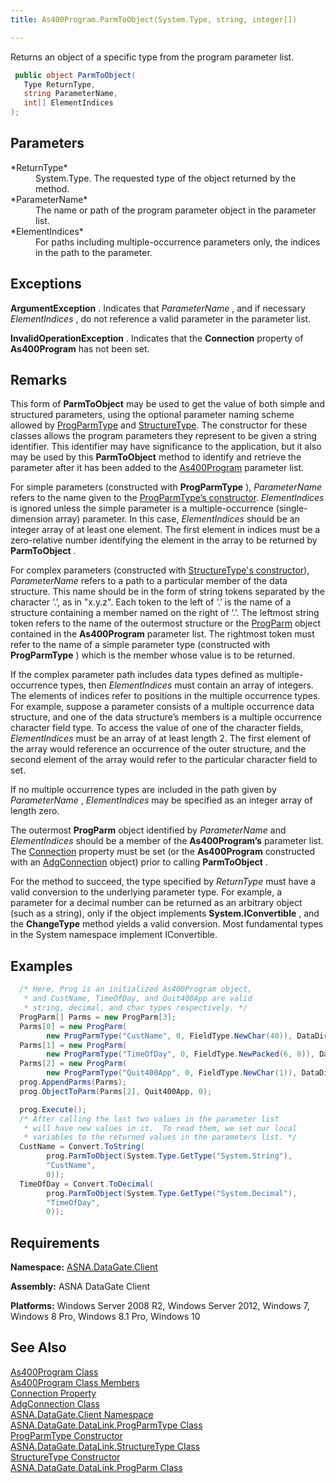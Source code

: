 ```yaml
---
title: As400Program.ParmToObject(System.Type, string, integer[])

---
```


Returns an object of a specific type from the program parameter list.

```cs
 public object ParmToObject(
   Type ReturnType,
   string ParameterName,
   int[] ElementIndices
);
```


## Parameters

<dl>
        <dt>
 *ReturnType* 
        </dt>
        <dd>System.Type.  The requested type of the object returned by the method. </dd>
        <dt>
 *ParameterName* 
        </dt>
        <dd>The name or path of the program parameter object in the parameter list. </dd>
        <dt>
 *ElementIndices* 
        </dt>
        <dd>For paths including multiple-occurrence parameters only, the indices in the 
										path to the parameter.</dd>
</dl>

## Exceptions

<span> **ArgumentException** .</span> Indicates that *ParameterName* , and if necessary *ElementIndices* , do not reference a valid parameter in the parameter list.

<span> **InvalidOperationException** .</span> Indicates that the **Connection** property of **As400Program** has not been set.
## Remarks

This form of **ParmToObject** may be used to get the value of both simple and structured parameters, using the optional parameter naming scheme allowed by [ProgParmType](prog-parm-type-class.html) and [StructureType](structure-type-class.html). The constructor for these classes allows the program parameters they represent to be given a string identifier. This identifier may have significance to the application, but it also may be used by this **ParmToObject** method to identify and retrieve the parameter after it has been added to the [As400Program](as400program-class.html) parameter list.

For simple parameters (constructed with **ProgParmType** ), *ParameterName* refers to the name given to the [ ProgParmType’s constructor](prog-parm-type-class-prog-parm-type-constructor.html). *ElementIndices* is ignored unless the simple parameter is a multiple-occurrence (single-dimension array) parameter. In this case, *ElementIndices* should be an integer array of at least one element. The first element in indices must be a zero-relative number identifying the element in the array to be returned by **ParmToObject** .

For complex parameters (constructed with [ StructureType's constructor](structure-type-class.html)), *ParameterName* refers to a path to a particular member of the data structure. This name should be in the form of string tokens separated by the character ‘.’, as in "x.y.z". Each token to the left of ‘.’ is the name of a structure containing a member named on the right of ‘.’. The leftmost string token refers to the name of the outermost structure or the [ProgParm](prog-parm-class.html) object contained in the **As400Program** parameter list. The rightmost token must refer to the name of a simple parameter type (constructed with <span> **ProgParmType** </span>) which is the member whose value is to be returned.

If the complex parameter path includes data types defined as multiple-occurrence types, then *ElementIndices* must contain an array of integers. The elements of indices refer to positions in the multiple occurrence types. For example, suppose a parameter consists of a multiple occurrence data structure, and one of the data structure’s members is a multiple occurrence character field type. To access the value of one of the character fields, *ElementIndices* must be an array of at least length 2. The first element of the array would reference an occurrence of the outer structure, and the second element of the array would refer to the particular character field to set.

If no multiple occurrence types are included in the path given by *ParameterName* , *ElementIndices* may be specified as an integer array of length zero.

The outermost <span> **ProgParm** </span> object identified by *ParameterName* and *ElementIndices* should be a member of the **As400Program’s** parameter list. The [Connection](as400program-class-connection-property.html) property must be set (or the **As400Program** constructed with an [AdgConnection](adg-connection-class.html) object) prior to calling <span> **ParmToObject** </span>.

For the method to succeed, the type specified by *ReturnType* must have a valid conversion to the underlying parameter type. For example, a parameter for a decimal number can be returned as an arbitrary object (such as a string), only if the object implements <span> **System.IConvertible** </span>, and the <span> **ChangeType** </span> method yields a valid conversion. Most fundamental types in the System namespace implement <span>IConvertible</span>.
## Examples


```cs 
  /* Here, Prog is an initialized As400Program object, 
   * and CustName, TimeOfDay, and Quit400App are valid
   * string, decimal, and char types respectively. */
  ProgParm[] Parms = new ProgParm[3];
  Parms[0] = new ProgParm(
        new ProgParmType("CustName", 0, FieldType.NewChar(40)), DataDirection.Output);
  Parms[1] = new ProgParm(
        new ProgParmType("TimeOfDay", 0, FieldType.NewPacked(6, 0)), DataDirection.Output);
  Parms[2] = new ProgParm(
        new ProgParmType("Quit400App", 0, FieldType.NewChar(1)), DataDirection.Input);
  prog.AppendParms(Parms);
  prog.ObjectToParm(Parms[2], Quit400App, 0);

  prog.Execute();
  /* After calling the last two values in the parameter list
   * will have new values in it.  To read them, we set our local 
   * variables to the returned values in the parameters list. */
  CustName = Convert.ToString(
        prog.ParmToObject(System.Type.GetType("System.String"),
        "CustName",
        0));
  TimeOfDay = Convert.ToDecimal(
        prog.ParmToObject(System.Type.GetType("System.Decimal"),
        "TimeOfDay",
        0));
```

## Requirements

**Namespace:** [ASNA.DataGate.Client](datagate-client-namespace.html) 

**Assembly:** ASNA DataGate Client

**Platforms:** Windows Server 2008 R2, Windows Server 2012, Windows 7, Windows 8 Pro, Windows 8.1 Pro, Windows 10
## See Also


[As400Program Class](as400program-class.html)
      <br />
[As400Program Class Members](as400program-members.html)
      <br />
[Connection Property](as400program-class-connection-property.html)
      <br />
[AdgConnection Class](adg-connection-class.html)
      <br />
[ASNA.DataGate.Client Namespace](datagate-client-namespace.html)
      <br />
[ASNA.DataGate.DataLink.ProgParmType Class](prog-parm-type-class.html)
      <br />
[ProgParmType Constructor](prog-parm-type-class-prog-parm-type-constructor.html)
      <br />
[ASNA.DataGate.DataLink.StructureType Class](structure-type-class.html)
      <br />
      [StructureType 
					Constructor](structure-type-class.html)
      <br />
[ASNA.DataGate.DataLink.ProgParm Class](prog-parm-class.html)

